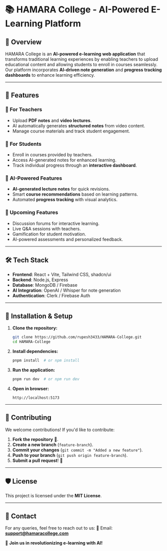 # 📚 HAMARA College - AI-Powered E-Learning Platform

## 🚀 Overview
HAMARA College is an **AI-powered e-learning web application** that transforms traditional learning experiences by enabling teachers to upload educational content and allowing students to enroll in courses seamlessly. Our platform incorporates **AI-driven note generation** and **progress tracking dashboards** to enhance learning efficiency.

---

## 🌟 Features

### 🔹 **For Teachers**
- Upload **PDF notes** and **video lectures**.
- AI automatically generates **structured notes** from video content.
- Manage course materials and track student engagement.

### 🔹 **For Students**
- Enroll in courses provided by teachers.
- Access AI-generated notes for enhanced learning.
- Track individual progress through an **interactive dashboard**.

### 🔹 **AI-Powered Features**
- **AI-generated lecture notes** for quick revisions.
- Smart **course recommendations** based on learning patterns.
- Automated **progress tracking** with visual analytics.

### 🔹 **Upcoming Features**
- Discussion forums for interactive learning.
- Live Q&A sessions with teachers.
- Gamification for student motivation.
- AI-powered assessments and personalized feedback.

---

## 🛠 Tech Stack
- **Frontend**: React + Vite, Tailwind CSS, shadcn/ui
- **Backend**: Node.js, Express
- **Database**: MongoDB / Firebase
- **AI Integration**: OpenAI / Whisper for note generation
- **Authentication**: Clerk / Firebase Auth

---

## 📌 Installation & Setup
1. **Clone the repository:**
   ```sh
   git clone https://github.com/rupesh3433/HAMARA-College.git
   cd HAMARA-College
   ```
2. **Install dependencies:**
   ```sh
   pnpm install  # or npm install
   ```
3. **Run the application:**
   ```sh
   pnpm run dev  # or npm run dev
   ```
4. **Open in browser:**
   ```
   http://localhost:5173
   ```

---

## 📢 Contributing
We welcome contributions! If you'd like to contribute:
1. **Fork the repository** 📌.
2. **Create a new branch** (`feature-branch`).
3. **Commit your changes** (`git commit -m "Added a new feature"`).
4. **Push to your branch** (`git push origin feature-branch`).
5. **Submit a pull request**! 🚀

---

## 🛡️ License
This project is licensed under the **MIT License**.

---

## 💬 Contact
For any queries, feel free to reach out to us:
📧 Email: **support@hamaracollege.com**

🚀 **Join us in revolutionizing e-learning with AI!**
